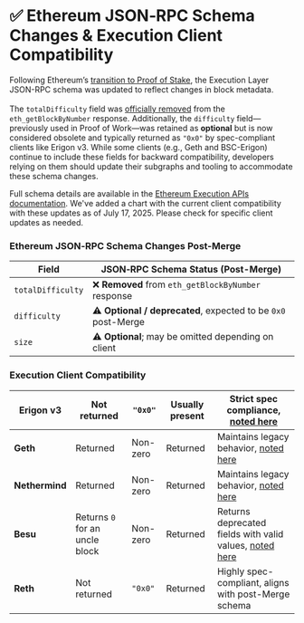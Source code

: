 # ✅ Ethereum JSON‑RPC Schema Changes & Execution Client Compatibility

Following Ethereum’s [transition to Proof of Stake](https://ethereum.org/en/roadmap/merge/), the Execution Layer JSON-RPC schema was updated to reflect changes in block metadata. \
\
The `totalDifficulty` field was [officially removed](https://github.com/ethereum/execution-apis/pull/570) from the `eth_getBlockByNumber` response. Additionally, the `difficulty` field—previously used in Proof of Work—was retained as **optional** but is now considered obsolete and typically returned as `"0x0"` by spec-compliant clients like Erigon v3. While some clients (e.g., Geth and BSC-Erigon) continue to include these fields for backward compatibility, developers relying on them should update their subgraphs and tooling to accommodate these schema changes.&#x20;

Full schema details are available in the [Ethereum Execution APIs documentation](https://ethereum.github.io/execution-apis/). We've added a chart with the current client compatibility with these updates as of July 17, 2025. Please check for specific client updates as needed.&#x20;

### Ethereum JSON‑RPC Schema Changes Post-Merge

| Field             | JSON‑RPC Schema Status (Post-Merge)                           |
| ----------------- | ------------------------------------------------------------- |
| `totalDifficulty` | ❌ **Removed** from `eth_getBlockByNumber` response            |
| `difficulty`      | ⚠️ **Optional / deprecated**, expected to be `0x0` post-Merge |
| `size`            | ⚠️ **Optional**; may be omitted depending on client           |

### Execution Client Compatibility

| **Erigon v3**  | Not returned                    | `"0x0"`  |  Usually present | Strict spec compliance, [noted here](https://github.com/erigontech/erigon/issues/13012)                                       |
| -------------- | ------------------------------- | -------- | ---------------- | ----------------------------------------------------------------------------------------------------------------------------- |
| **Geth**       | Returned                        | Non-zero |  Returned        | Maintains legacy behavior, [noted here](https://ethereum.org/en/developers/docs/apis/json-rpc/#eth_getblockbyhash)            |
| **Nethermind** | Returned                        | Non-zero |  Returned        | Maintains legacy behavior, [noted here](https://docs.nethermind.io/interacting/json-rpc-ns/eth#eth_getblockbynumber)          |
| **Besu**       | Returns  `0` for an uncle block | Non-zero |  Returned        | Returns deprecated fields with valid values, [noted here](https://besu.hyperledger.org/public-networks/reference/api/objects) |
| **Reth**       | Not returned                    | `"0x0"`  | Returned         | Highly spec-compliant, aligns with post-Merge schema                                                                          |
